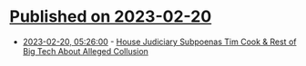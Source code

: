 # [Published on 2023-02-20](index.md)

* [2023-02-20, 05:26:00](https://soylentnews.org/article.pl?sid=23/02/19/1717227&from=rss) - [House Judiciary Subpoenas Tim Cook & Rest of Big Tech About Alleged Collusion](https://soylentnews.org/article.pl?sid=23/02/19/1717227&from=rss)
